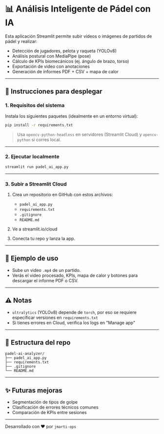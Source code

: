 # 📊 Análisis Inteligente de Pádel con IA

Esta aplicación Streamlit permite subir videos o imágenes de partidos de pádel y realizar:

- Detección de jugadores, pelota y raqueta (YOLOv8)
- Análisis postural con MediaPipe (pose)
- Cálculo de KPIs biomecánicos (ej. ángulo de brazo, torso)
- Exportación de video con anotaciones
- Generación de informes PDF + CSV + mapa de calor

---

## 🚀 Instrucciones para desplegar

### 1. Requisitos del sistema

Instala los siguientes paquetes (idealmente en un entorno virtual):

```bash
pip install -r requirements.txt
```

> Usa `opencv-python-headless` en servidores (Streamlit Cloud) y `opencv-python` si corres local.

---

### 2. Ejecutar localmente

```bash
streamlit run padel_ai_app.py
```

---

### 3. Subir a Streamlit Cloud

1. Crea un repositorio en GitHub con estos archivos:

   - `padel_ai_app.py`
   - `requirements.txt`
   - `.gitignore`
   - `README.md`

2. Ve a streamlit.io/cloud

3. Conecta tu repo y lanza la app.

---

## 🧪 Ejemplo de uso

- Sube un video `.mp4` de un partido.
- Verás el video procesado, KPIs, mapa de calor y botones para descargar el informe PDF o CSV.

---

## ⚠️ Notas

- `ultralytics` (YOLOv8) depende de `torch`, por eso se requiere especificar versiones en `requirements.txt`
- Si tienes errores en Cloud, verifica los logs en "Manage app"

---

## 📁 Estructura del repo

```
padel-ai-analyzer/
├── padel_ai_app.py
├── requirements.txt
├── .gitignore
└── README.md
```

---

## ✨ Futuras mejoras

- Segmentación de tipos de golpe
- Clasificación de errores técnicos comunes
- Comparación de KPIs entre sesiones

---

Desarrollado con ❤️ por `jmarti-ops`

